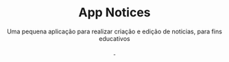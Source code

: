 <h1 align="center">
App Notices
</h1>
<p align="center">Uma pequena aplicação para realizar criação e edição de noticias, para fins educativos</p>

<p align="center">
<a aria-label="License" href="https://github.com/blitz-js/blitz/blob/canary/LICENSE">
    <img alt="" src="https://img.shields.io/npm/l/blitz.svg?style=for-the-badge&labelColor=000000&color=blue">
  </a>
  <a aria-label="NPM version" href="https://www.npmjs.com/package/blitz">
    <img alt="" src="https://simpleicons.org/icons/next-dot-js.svg">
  </a>
</p>